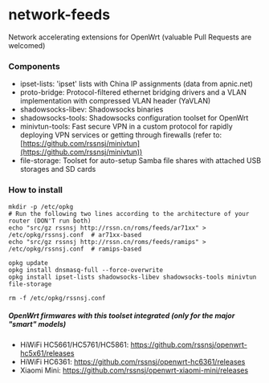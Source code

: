 # network-feeds
Network accelerating extensions for OpenWrt (valuable Pull Requests are welcomed)  

### Components
* ipset-lists: 'ipset' lists with China IP assignments (data from apnic.net)
* proto-bridge: Protocol-filtered ethernet bridging drivers and a VLAN implementation with compressed VLAN header (YaVLAN)
* shadowsocks-libev: Shadowsocks binaries
* shadowsocks-tools: Shadowsocks configuration toolset for OpenWrt
* minivtun-tools: Fast secure VPN in a custom protocol for rapidly deploying VPN services or getting through firewalls (refer to: [https://github.com/rssnsj/minivtun](https://github.com/rssnsj/minivtun))
* file-storage: Toolset for auto-setup Samba file shares with attached USB storages and SD cards

### How to install

    mkdir -p /etc/opkg
    # Run the following two lines according to the architecture of your router (DON'T run both)
    echo "src/gz rssnsj http://rssn.cn/roms/feeds/ar71xx" > /etc/opkg/rssnsj.conf  # ar71xx-based
    echo "src/gz rssnsj http://rssn.cn/roms/feeds/ramips" > /etc/opkg/rssnsj.conf  # ramips-based
      
    opkg update
    opkg install dnsmasq-full --force-overwrite
    opkg install ipset-lists shadowsocks-libev shadowsocks-tools minivtun file-storage
      
    rm -f /etc/opkg/rssnsj.conf

##### OpenWrt firmwares with this toolset integrated (only for the major "smart" models)
* HiWiFi HC5661/HC5761/HC5861: https://github.com/rssnsj/openwrt-hc5x61/releases
* HiWiFi HC6361: https://github.com/rssnsj/openwrt-hc6361/releases
* Xiaomi Mini: https://github.com/rssnsj/openwrt-xiaomi-mini/releases
